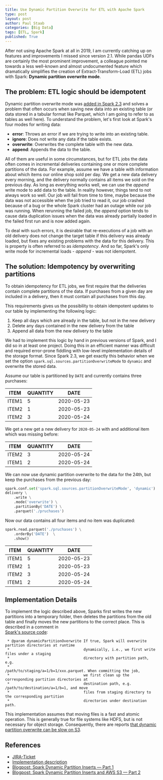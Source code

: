 ```yaml
---
title: Use Dynamic Partition Overwrite for ETL with Apache Spark
type: post
layout: post
author: Paul Staab
categories: [Big Data]
tags: [ETL, Spark]
published: True
---
```


After not using Apache Spark at all in 2019, I am currently catching up on 
features and improvements I missed since version 2.1. 
While pandas UDFs are certainly the most prominent improvement, a colleague pointed me towards 
a less well-known and almost undocumented feature which dramatically simplifies
the creation of Extract-Transform-Load (ETL) jobs with Spark: 
**Dynamic partition overwrite mode**.
<!--more-->


## The problem: ETL logic should be idempotent

Dynamic partition overwrite mode was [added in Spark 2.3][1] and solves a 
problem that often occurs when saving new data into an existing table (or 
data stored in a tabular format like Parquet, which I am going to refer to as tables 
as well here). 
To understand the problem, let's first look at Spark's four modes for writing data: 

- **error**: Throws an error if we are trying to write into an existing table.
- **ignore**: Does not write any data if the table exists.
- **overwrite**: Overwrites the complete table with the new data.
- **append**: Appends the data to the table.

All of them are useful in some circumstances, but for ETL jobs the data often 
comes in incremental deliveries containing one or more complete partitions of 
the data. For example, assume we have a table with information about which items
our online shop sold per day. We get a new data delivery every morning, and
the delivery normally contains all items we sold on the previous day. As long
as everything works well, we can use the *append* write mode to add data to
the table. In reality however, things tend to not always work so well. Our
job will fail from time to time, maybe because the data was not accessible when
the job tried to read it, our job crashed because of a bug or 
the whole Spark cluster had an outage while our job was running. 
When rerunning the failed job, the *append* option tends to cause data duplication
issues when the data was already partially loaded in the failed first run and 
is now added again.

To deal with such errors, it is desirable that re-executions of 
a job with an old delivery does not change the target table if this delivery was already loaded, 
but fixes any existing problems with the data for this delivery. 
This is property is often referred to as *idempotency*. And so far, 
Spark's only write mode for incremental loads - *append* - was not
idempotent.


## The solution: Idempotency by overwriting partitions

To obtain idempotency for ETL jobs, we first require that the deliveries
contain complete partitions of the data. If purchases from a given day
are included in a delivery, then it must contain all purchases from this
day.

This requirements gives us the possibility to obtain idempotent updates to 
our table by implementing the following logic:

1. Keep all days which are already in the table, but not in the new delivery 
2. Delete any days contained in the new delivery from the table
3. Append all data from the new delivery to the table

We had to implement this logic by hand in previous versions of Spark, and I did
so in at least one project. Doing this in an efficient manner was difficult and 
required error-prone fiddling with low-level implementation details of the storage
format. Since Spark 2.3, we get exactly this behavior when we set the option 
`spark.sql.sources.partitionOverwriteMode` to `dynamic` and overwrite the stored
data.

Assume our table is partitioned by `DATE` and currently contains three purchases:

| ITEM|QUANTITY|      DATE|
|-----|--------|----------|
|ITEM1|       5|2020-05-23|
|ITEM2|       1|2020-05-23|
|ITEM2|       3|2020-05-24|

We get a new get a new delivery for `2020-05-24` with and additional item which
was missing before:

| ITEM|QUANTITY|      DATE|
|-----|--------|----------|
|ITEM2|       3|2020-05-24|
|ITEM1|       2|2020-05-24|

We can now use dynamic partition overwrite to the data for the 24th, but keep the 
purchases from the previous day: 

```python
spark.conf.set('spark.sql.sources.partitionOverwriteMode', 'dynamic')
delivery \
    .write \
    .mode('overwrite') \
    .partitionBy('DATE') \
    .parquet('./pruchases')  
```

Now our data contains all four items and no item was duplicated:

```python
spark.read.parquet('./pruchases') \
    .orderBy('DATE')  \
    .show()
```

| ITEM|QUANTITY|      DATE|
|-----|--------|----------|
|ITEM1|       5|2020-05-23|
|ITEM2|       1|2020-05-23|
|ITEM2|       3|2020-05-24|
|ITEM1|       2|2020-05-24|


## Implementation Details

To implement the logic described above, Sparks first writes the new partitions into 
a temporary folder, then deletes the partitions from the old table and finally moves 
the new partitions to the correct place. This is described in a comment in  
[Spark's source code][3]:

```
 * @param dynamicPartitionOverwrite If true, Spark will overwrite partition directories at runtime
 *                                  dynamically, i.e., we first write files under a staging
 *                                  directory with partition path, e.g.
 *                                  /path/to/staging/a=1/b=1/xxx.parquet. When committing the job,
 *                                  we first clean up the corresponding partition directories at
 *                                  destination path, e.g. /path/to/destination/a=1/b=1, and move
 *                                  files from staging directory to the corresponding partition
 *                                  directories under destination path.
```

This implementation assumes that moving files is a fast and atomic operation. This is 
generally true for file systems like HDFS, but is not necessary for object storage.
Consequently, there are reports [that dynamic partition overwrite can be slow on S3][2].


## References
- [JIRA-Ticket][1]
- [Implementation description][3]
- [Blogpost: Spark Dynamic Partition Inserts — Part 1](https://medium.com/nmc-techblog/spark-dynamic-partition-inserts-part-1-5b66a145974f)
- [Blogpost: Spark Dynamic Partition Inserts and AWS S3 — Part 2][2]

[1]: https://issues.apache.org/jira/browse/SPARK-20236
[2]: https://medium.com/nmc-techblog/spark-dynamic-partition-inserts-and-aws-s3-part-2-9ba0c97ad2c0
[3]: https://github.com/apache/spark/blob/master/core/src/main/scala/org/apache/spark/internal/io/HadoopMapReduceCommitProtocol.scala
